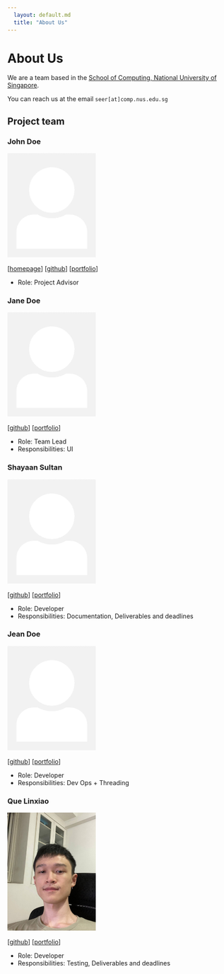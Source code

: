 ```yaml
---
  layout: default.md
  title: "About Us"
---
```


# About Us

We are a team based in the [School of Computing, National University of Singapore](http://www.comp.nus.edu.sg).

You can reach us at the email `seer[at]comp.nus.edu.sg`

## Project team

### John Doe

<img src="images/johndoe.png" width="200px">

[[homepage](http://www.comp.nus.edu.sg/~damithch)]
[[github](https://github.com/johndoe)]
[[portfolio](team/johndoe.md)]

* Role: Project Advisor

### Jane Doe

<img src="images/johndoe.png" width="200px">

[[github](http://github.com/johndoe)]
[[portfolio](team/johndoe.md)]

* Role: Team Lead
* Responsibilities: UI

### Shayaan Sultan

<img src="images/shayaansultan.png" width="200px">

[[github](http://github.com/shayaansultan)] [[portfolio](team/shayaansultan.md)]

* Role: Developer
* Responsibilities: Documentation, Deliverables and deadlines

### Jean Doe

<img src="images/johndoe.png" width="200px">

[[github](http://github.com/johndoe)]
[[portfolio](team/johndoe.md)]

* Role: Developer
* Responsibilities: Dev Ops + Threading

### Que Linxiao

<img src="images/quelinxiao.png" width="200px">

[[github](http://github.com/quelinxiao)] [[portfolio](team/quelinxiao.md)]

* Role: Developer
* Responsibilities: Testing, Deliverables and deadlines
